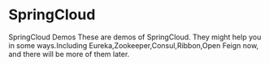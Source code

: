 # SpringCloud
SpringCloud Demos
These are demos of SpringCloud. They might help you in some ways.Including Eureka,Zookeeper,Consul,Ribbon,Open Feign now, and there will be more of them later.

